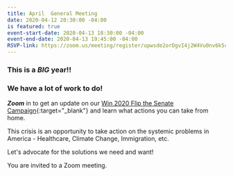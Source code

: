 ```yaml
---
title: April  General Meeting
date: 2020-04-12 20:30:00 -04:00
is featured: true
event-start-date: 2020-04-13 18:30:00 -04:00
event-end-date: 2020-04-13 19:45:00 -04:00
RSVP-link: https://zoom.us/meeting/register/upwsde2orDgvI4j2W4Vu0nv6k5cTDuCcuA
---
```


### This is a *BIG* year!!  
### We have a lot of work to do!

***Zoom*** in to get an update on our [Win 2020 Flip the Senate Campaign](https://sites.google.com/view/win2020personalmonthlystrategy/home){:target="_blank"} and learn what actions you can take from home. 

This crisis is an opportunity to take action on the systemic problems in America - Healthcare, Climate Change, Immigration, etc. 

Let's advocate for the solutions we need and want!

You are invited to a Zoom meeting.

